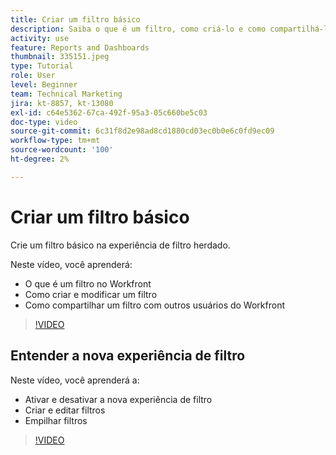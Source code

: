 ```yaml
---
title: Criar um filtro básico
description: Saiba o que é um filtro, como criá-lo e como compartilhá-lo com outros usuários no Workfront. Saiba também como usar a nova experiência de filtro.
activity: use
feature: Reports and Dashboards
thumbnail: 335151.jpeg
type: Tutorial
role: User
level: Beginner
team: Technical Marketing
jira: kt-8857, kt-13080
exl-id: c64e5362-67ca-492f-95a3-05c660be5c03
doc-type: video
source-git-commit: 6c31f8d2e98ad8cd1880cd03ec0b0e6c0fd9ec09
workflow-type: tm+mt
source-wordcount: '100'
ht-degree: 2%

---
```


# Criar um filtro básico

Crie um filtro básico na experiência de filtro herdado.

Neste vídeo, você aprenderá:

* O que é um filtro no Workfront
* Como criar e modificar um filtro
* Como compartilhar um filtro com outros usuários do Workfront

>[!VIDEO](https://video.tv.adobe.com/v/335151/?quality=12&learn=on)

## Entender a nova experiência de filtro

Neste vídeo, você aprenderá a:

* Ativar e desativar a nova experiência de filtro
* Criar e editar filtros
* Empilhar filtros

>[!VIDEO](https://video.tv.adobe.com/v/3419558/?quality=12&learn=on)
